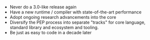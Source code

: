 * Never do a 3.0-like release again
* Have a new runtime / compiler with state-of-the-art performance
* Adopt ongoing research advancements into the core
* Diversify the PEP process into separate "tracks" for core language, standard
  library and ecosystem and tooling.
* Be just as easy to code in a decade later
